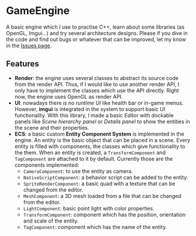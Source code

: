 # GameEngine
A basic engine which I use to practise C++, learn about some libraries (as OpenGL, Imgui...) and try several architecture designs. 
Please if you dive in the code and find out bugs or whatever that can be improved, let my know in the [Issues page](https://github.com/sergiodrm/GameEngine/issues).

## Features
- **Render**: the engine uses several classes to abstract its source code from the render API. Thus, if I would like to use another render API, I only have to implement the classes which use the API directly. Right now, the engine uses OpenGL as render API.
- **UI**: nowadays there is no _runtime UI_ like health bar or in-game menus. However, **imgui** is integrated in the system to support basic UI functionality. With this library, I made a basic *Editor* with dockable panels like *Scene hierarchy panel* or *Details panel* to show the entities in the scene and their properties.
- **ECS**: a basic custom **Entity Component System** is implemented in the engine. An entity is the basic object that can be placed in a scene. Every entity is filled with components, the classes which give functionality to the them. When an entity is created, a `TransformComponent` and `TagComponent` are attached to it by default. Currently those are the components implemented:
  - `CameraComponent`: to use the entity as camera.
  - `NativeScriptComponent`: a behavior script can be added to the entity.
  - `SpriteRenderComponent`: a basic quad with a texture that can be changed from the editor.
  - `MeshComponent`: a 3D mesh loaded from a file that can be changed from the editor.
  - `LightComponent`: basic point light with color properties.
  - `TransformComponent`: component which has the position, orientation and scale of the entity.
  - `TagComponent`: component which has the name of the entity.
